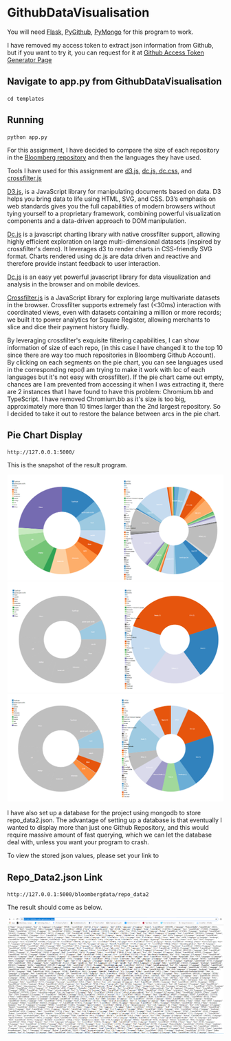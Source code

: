 # GithubDataVisualisation

You will need <a href="http://flask.pocoo.org/">Flask</a>, 
<a href="https://pygithub.readthedocs.io/en/latest/introduction.html">PyGithub</a>, 
<a href = "https://api.mongodb.com/python/current/">PyMongo</a> for this program to work.

I have removed my access token to extract json information from Github, but if you want to try it,
you can request for it at <a href="https://github.com/settings/tokens">Github Access Token Generator Page</a>

## Navigate to app.py from GithubDataVisualisation 

`cd templates `

## Running 

`python app.py`

For this assignment, I have decided to compare the size of each repository in the <a href="https://www.google.ie/search?q=loomberg+github&oq=loomberg+github&aqs=chrome..69i57j0l5.4607j0j4&sourceid=chrome&ie=UTF-8">
Bloomberg repository</a> and then the languages they have used. <br />

Tools I have used for this assignment are <a href="https://d3js.org/">d3.js</a>, 
<a href="https://dc-js.github.io/dc.js/">dc.js, dc.css</a>, and 
<a href="http://square.github.io/crossfilter/">crossfilter.js</a>

<a href="https://d3js.org/">D3.js</a>, is a JavaScript library for manipulating documents based on data. D3 helps you bring data to life using HTML, SVG, and CSS. D3’s emphasis on web standards gives you the full capabilities of modern browsers without tying yourself to a proprietary framework, combining powerful visualization components and a data-driven approach to DOM manipulation.

<a href="https://dc-js.github.io/dc.js/">Dc.js</a> is a javascript charting library with native crossfilter support, allowing highly efficient exploration on large multi-dimensional datasets (inspired by crossfilter's demo). It leverages d3 to render charts in CSS-friendly SVG format. Charts rendered using dc.js are data driven and reactive and therefore provide instant feedback to user interaction.

<a href="https://dc-js.github.io/dc.js/">Dc.js</a> is an easy yet powerful javascript library for data visualization and analysis in the browser and on mobile devices.

<a href="http://square.github.io/crossfilter/">Crossfilter.js</a> is a JavaScript library for exploring large multivariate datasets in the browser. Crossfilter supports extremely fast (<30ms) interaction with coordinated views, even with datasets containing a million or more records; we built it to power analytics for Square Register, allowing merchants to slice and dice their payment history fluidly.

By leveraging crossfilter's exquisite filtering capabilities, I can show information of size of each repo, (in this case 
I have changed it to the top 10 since there are way too much repositories in Bloomberg Github Account). By clicking on each 
segments on the pie chart, you can see languages used in the corresponding repo(I am trying to make it work with loc of each languages
but it's not easy with crossfilter). If the pie chart came out empty, chances are I am prevented from accessing it when I
was extracting it, there are 2 instances that I have found to have this problem: Chromium.bb and TypeScript. I have removed
Chromium.bb as it's size is too big, approximately more than 10 times larger than the 2nd largest repository. So I decided 
to take it out to restore the balance between arcs in the pie chart.

## Pie Chart Display ##

`http://127.0.0.1:5000/`

This is the snapshot of the result program. 

<img src="https://github.com/adamlkl/GithubDataVisualisation/blob/master/Results/pie%20origin.PNG">
<img src="https://github.com/adamlkl/GithubDataVisualisation/blob/master/Results/pie%20res1.PNG">
<img src="https://github.com/adamlkl/GithubDataVisualisation/blob/master/Results/pie%20res2.PNG">

I have also set up a database for the project using mongodb to store repo_data2.json. The advantage of setting up a database
is that eventually I wanted to display more than just one Github Repository, and this would require massive amount of fast 
querying, which we can let the database deal with, unless you want your program to crash. 

To view the stored json values, please set your link to 

## Repo_Data2.json Link

`http://127.0.0.1:5000/bloombergdata/repo_data2`

The result should come as below.

<img src="https://github.com/adamlkl/GithubDataVisualisation/blob/master/Results/repo_data2%20in%20json.PNG">
